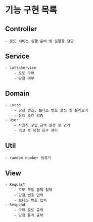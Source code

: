 # 기능 구현 목록

## Controller

    - 로또 서비스 실행 준비 및 실행을 담당

## Service

    - LottoService
        - 로또 구매
        - 당첨 여부

## Domain

    - Lotto
        - 당첨 번호, 보너스 번호 설정 및 불러오기
        - 유효 조건 검증
    - User
        - 사용자 구입 금액 설정 및 관리
        - 비교 후 당첨 등수 관리

## Util

    - random number 생성기

## View

    - Request
        - 로또 구입 금액 입력
        - 당첨 번호 입력
        - 보너스 번호 입력
    - Respond
        - 구매 로또 출력
        - 당첨 통계 출력